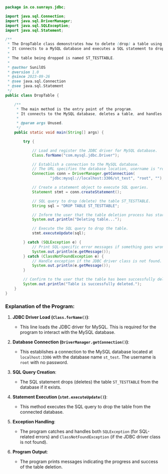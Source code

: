 ```java
package in.co.sunrays.jdbc;

import java.sql.Connection;
import java.sql.DriverManager;
import java.sql.SQLException;
import java.sql.Statement;

/**
 * The DropTable class demonstrates how to delete (drop) a table using JDBC (Java Database Connectivity).
 * It connects to a MySQL database and executes a SQL statement to drop an existing table.
 * 
 * The table being dropped is named ST_TESTTABLE.
 * 
 * @author SunilOS
 * @version 1.0
 * @since 2023-09-26
 * @see java.sql.Connection
 * @see java.sql.Statement
 */
public class DropTable {

    /**
     * The main method is the entry point of the program.
     * It connects to the MySQL database, deletes a table, and handles any exceptions that might occur.
     * 
     * @param args Unused.
     */
    public static void main(String[] args) {

        try {

            // Load and register the JDBC driver for MySQL database.
            Class.forName("com.mysql.jdbc.Driver");

            // Establish a connection to the MySQL database.
            // The URL specifies the database location, username is "root" and password is an empty string.
            Connection conn = DriverManager.getConnection(
                    "jdbc:mysql://localhost:3306/st_test", "root", "");

            // Create a statement object to execute SQL queries.
            Statement stmt = conn.createStatement();

            // SQL query to drop (delete) the table ST_TESTTABLE.
            String sql = "DROP TABLE ST_TESTTABLE";

            // Inform the user that the table deletion process has started.
            System.out.println("Deleting table...");

            // Execute the SQL query to drop the table.
            stmt.executeUpdate(sql);

        } catch (SQLException e) {
            // Print SQL-specific error messages if something goes wrong.
            System.out.println(e.getMessage());
        } catch (ClassNotFoundException e) {
            // Handle exception if the JDBC driver class is not found.
            System.out.println(e.getMessage());
        }

        // Confirm to the user that the table has been successfully deleted.
        System.out.println("Table is successfully deleted.");
    }
}
```

### Explanation of the Program:
1. **JDBC Driver Load (`Class.forName()`)**:
   - This line loads the JDBC driver for MySQL. This is required for the program to interact with the MySQL database.

2. **Database Connection (`DriverManager.getConnection()`)**:
   - This establishes a connection to the MySQL database located at `localhost:3306` with the database name `st_test`. The username is `root` with no password.

3. **SQL Query Creation**:
   - The SQL statement drops (deletes) the table `ST_TESTTABLE` from the database if it exists.

4. **Statement Execution (`stmt.executeUpdate()`)**:
   - This method executes the SQL query to drop the table from the connected database.

5. **Exception Handling**:
   - The program catches and handles both `SQLException` (for SQL-related errors) and `ClassNotFoundException` (if the JDBC driver class is not found).

6. **Program Output**:
   - The program prints messages indicating the progress and success of the table deletion.
